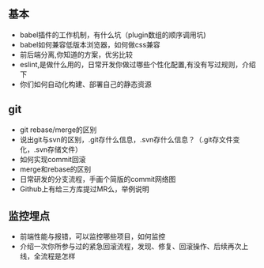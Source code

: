 ## 基本
- babel插件的工作机制，有什么坑（plugin数组的顺序调用坑)
- babel如何兼容低版本浏览器，如何做css兼容
- 前后端分离,你知道的方案，优劣比较
- eslint,是做什么用的，日常开发你做过哪些个性化配置,有没有写过规则，介绍下
- 你们如何自动化构建、部署自己的静态资源

## git
- git rebase/merge的区别
- 说出git与svn的区别，.git存什么信息，.svn存什么信息？（.git存文件变化，.svn存储文件）
- 如何实现commit回滚
- merge和rebase的区别
- 日常研发的分支流程，手画个简版的commit网络图
- Github上有给三方库提过MR么，举例说明

## 监控埋点
- 前端性能与报错，可以监控哪些项目，如何监控
- 介绍一次你所参与过的紧急回滚流程，发现、修复、回滚操作、后续再次上线，全流程是怎样